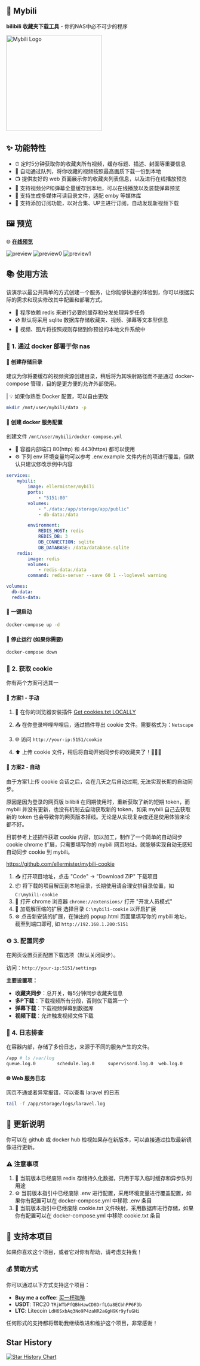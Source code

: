 ## 🎥 Mybili

**bilibili 收藏夹下载工具** - 你的NAS中必不可少的程序

<img src="./mybili.png" alt="Mybili Logo" width="256" height="256" />

## ✨ 功能特性

- ⏰ 定时5分钟获取你的收藏夹所有视频，缓存标题、描述、封面等重要信息
- 🚀 自动通过队列，将你收藏的视频按照最高画质下载一份到本地
- 📺 提供友好的 web 页面展示你的收藏夹列表信息，以及进行在线播放预览
- 🎯 支持视频分P和弹幕全量缓存到本地，可以在线播放以及装载弹幕预览
- 📂 支持生成多媒体可读目录文件，适配 emby 等媒体库
- 📡 支持添加订阅功能，以对合集、UP主进行订阅，自动发现新视频下载

## 🖼️ 预览

🌐 **[在线预览](https://mybili.eller.top/)**

![preview](./preview.png)
![preview0](./preview0.png)
![preview1](./preview1.png)

## 📚 使用方法

该演示以最公共简单的方式创建一个服务，让你能够快速的体验到，你可以根据实际的需求和现实修改其中配置和部署方式。

- 💾 程序依赖 redis 来进行必要的缓存和分发处理异步任务
- 💿 默认将采用 sqlite 数据库存储收藏夹、视频、弹幕等文本型信息
- 📂 视频、图片将按照规则存储到你预设的本地文件系统中

### 🐳 1. 通过 docker 部署于你 nas

#### 📁 创建存储目录
建议为你将要缓存的视频资源创建目录，稍后将为其映射路径而不是通过 docker-compose 管理，目的是更方便的允许外部使用。

| 💡 如果你熟悉 Docker 配置，可以自由更改

```bash
mkdir /mnt/user/mybili/data -p
```

#### 📝 创建 docker 服务配置

创建文件 `/mnt/user/mybili/docker-compose.yml`

- 🔌 容器内部端口 80(http) 和 443(https) 都可以使用
- ⚙️ 下列 env 环境变量均可以参考 .env.example 文件内有的项进行覆盖，但默认只建议修改示例中内容

```yml
services: 
    mybili:
        image: ellermister/mybili
        ports:
            - "5151:80"
        volumes:
            - "./data:/app/storage/app/public"
            - db-data:/data

        environment:
            REDIS_HOST: redis
            REDIS_DB: 3
            DB_CONNECTION: sqlite
            DB_DATABASE: /data/database.sqlite
    redis:
        image: redis
        volumes:
            - redis-data:/data
        command: redis-server --save 60 1 --loglevel warning

volumes:
  db-data:
  redis-data:
```

#### 🚀 一键启动
```bash
docker-compose up -d
```

#### 🛑 停止运行 (如果你需要)
```bash
docker-compose down
```

### 🍪 2. 获取 cookie

你有两个方案可选其一

#### 📌 方案1 - 手动

1. 🔌 在你的浏览器安装插件
   [Get cookies.txt LOCALLY](https://chrome.google.com/webstore/detail/cclelndahbckbenkjhflpdbgdldlbecc)

2. 📤 在你登录哔哩哔哩后，通过插件导出 cookie 文件。需要格式为：`Netscape`

3. 🌐 访问 `http://your-ip:5151/cookie`

4. ⬆️ 上传 cookie 文件，稍后将自动开始同步你的收藏夹了！🍡🍡🍡

#### 🤖 方案2 - 自动

由于方案1上传 cookie 会话之后，会在几天之后自动过期, 无法实现长期的自动同步。

原因是因为登录的网页版 bilibili 在同期使用时，重新获取了新的短期 token，而 mybili 并没有更新，也没有机制去自动获取新的 token，如果 mybili 自己去获取新的 token 也会导致你的网页版本掉线。无论是从实现复杂度还是使用体验来论都不好。

目前参考上述插件获取 cookie 内容，加以加工，制作了一个简单的自动同步 cookie chrome 扩展，只需要填写你的 mybili 网页地址。就能够实现自动无感知自动同步 cookie 到 mybili。

https://github.com/ellermister/mybili-cookie

1. 📥 打开项目地址，点击 "Code" -> "Download ZIP" 下载项目
2. 📦 将下载的项目解压到本地目录，长期使用请合理安排目录位置，如 `C:\mybili-cookie`
3. 🔧 打开 chrome 浏览器 `chrome://extensions/` 打开 "开发人员模式"
4. 📂 加载解压缩的扩展 选择目录 `C:\mybili-cookie` 以开启扩展
5. ⚙️ 点击新安装的扩展，在弹出的 popup.html 页面里填写你的 mybili 地址，截至到端口即可, 如 `http://192.168.1.200:5151`


### ⚙️ 3. 配置同步

在网页设置页面配置下载选项（默认关闭同步）。

访问：`http://your-ip:5151/settings`

**主要设置项：**
- **收藏夹同步**：总开关，每5分钟同步收藏夹信息
- **多P下载**：下载视频所有分段，否则仅下载第一个
- **弹幕下载**：下载视频弹幕到数据库
- **视频下载**：允许触发视频文件下载


### 📝 4. 日志排查

在容器内部，存储了多份日志，来源于不同的服务产生的文件。
```bash
/app # ls /var/log
queue.log.0        schedule.log.0     supervisord.log.0  web.log.0
```

#### 🌐 Web 服务日志
网页不通或者异常报错，可以查看 laravel 的日志
```bash
tail -f /app/storage/logs/laravel.log
```

## 🔄 更新说明

你可以在 github 或 docker hub 检视如果存在新版本，可以直接通过拉取最新镜像进行更新。

### ⚠️ 注意事项

1. 🔄 当前版本已经废除 redis 存储持久化数据，只用于写入临时缓存和异步队列用途
2. ⚙️ 当前版本指引中已经废除 .env 进行配置，采用环境变量进行覆盖配置，如果你有配置可以在 docker-compose.yml 中移除 .env 条目
3. 🍪 当前版本指引中已经废除 cookie.txt 文件映射，采用数据库进行存储，如果你有配置可以在 docker-compose.yml 中移除 cookie.txt 条目

## 💓 支持本项目

如果你喜欢这个项目，或者它对你有帮助，请考虑支持我！

### 💰 赞助方式

你可以通过以下方式支持这个项目：

- **Buy me a coffee**: [买一杯咖啡](https://buymeacoffee.com/ellermister)
- **USDT**: TRC20 `TRjWTbPfQBhHawCD8DrfLGa8ECbhPP6F3b`
- **LTC**: Litecoin `LdH6SxbAq3No9P4zaNR2aGgH9Kr9yfuGHi`

任何形式的支持都将帮助我继续改进和维护这个项目，非常感谢！

## Star History

[![Star History Chart](https://api.star-history.com/svg?repos=ellermister/mybili&type=Date)](https://www.star-history.com/#ellermister/mybili&Date)
